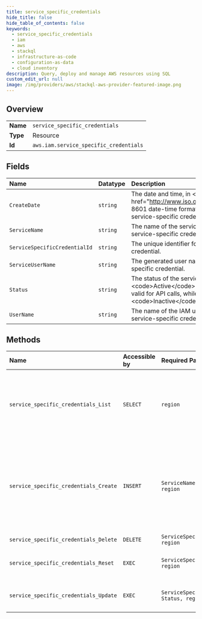 ```yaml
---
title: service_specific_credentials
hide_title: false
hide_table_of_contents: false
keywords:
  - service_specific_credentials
  - iam
  - aws    
  - stackql
  - infrastructure-as-code
  - configuration-as-data
  - cloud inventory
description: Query, deploy and manage AWS resources using SQL
custom_edit_url: null
image: /img/providers/aws/stackql-aws-provider-featured-image.png
---
```

  
    

## Overview
<table><tbody>
<tr><td><b>Name</b></td><td><code>service_specific_credentials</code></td></tr>
<tr><td><b>Type</b></td><td>Resource</td></tr>
<tr><td><b>Id</b></td><td><code>aws.iam.service_specific_credentials</code></td></tr>
</tbody></table>

## Fields
| Name | Datatype | Description |
|:-----|:---------|:------------|
| `CreateDate` | `string` | The date and time, in &lt;a href="http://www.iso.org/iso/iso8601"&gt;ISO 8601 date-time format&lt;/a&gt;, when the service-specific credential were created. |
| `ServiceName` | `string` | The name of the service associated with the service-specific credential. |
| `ServiceSpecificCredentialId` | `string` | The unique identifier for the service-specific credential. |
| `ServiceUserName` | `string` | The generated user name for the service-specific credential. |
| `Status` | `string` | The status of the service-specific credential. &lt;code&gt;Active&lt;/code&gt; means that the key is valid for API calls, while &lt;code&gt;Inactive&lt;/code&gt; means it is not. |
| `UserName` | `string` | The name of the IAM user associated with the service-specific credential. |
## Methods
| Name | Accessible by | Required Params | Description |
|:-----|:--------------|:----------------|:------------|
| `service_specific_credentials_List` | `SELECT` | `region` | Returns information about the service-specific credentials associated with the specified IAM user. If none exists, the operation returns an empty list. The service-specific credentials returned by this operation are used only for authenticating the IAM user to a specific service. For more information about using service-specific credentials to authenticate to an Amazon Web Services service, see &lt;a href="https://docs.aws.amazon.com/codecommit/latest/userguide/setting-up-gc.html"&gt;Set up service-specific credentials&lt;/a&gt; in the CodeCommit User Guide. |
| `service_specific_credentials_Create` | `INSERT` | `ServiceName, UserName, region` | &lt;p&gt;Generates a set of credentials consisting of a user name and password that can be used to access the service specified in the request. These credentials are generated by IAM, and can be used only for the specified service. &lt;/p&gt; &lt;p&gt;You can have a maximum of two sets of service-specific credentials for each supported service per user.&lt;/p&gt; &lt;p&gt;You can create service-specific credentials for CodeCommit and Amazon Keyspaces (for Apache Cassandra).&lt;/p&gt; &lt;p&gt;You can reset the password to a new service-generated value by calling &lt;a&gt;ResetServiceSpecificCredential&lt;/a&gt;.&lt;/p&gt; &lt;p&gt;For more information about service-specific credentials, see &lt;a href="https://docs.aws.amazon.com/IAM/latest/UserGuide/id_credentials_ssh-keys.html"&gt;Using IAM with CodeCommit: Git credentials, SSH keys, and Amazon Web Services access keys&lt;/a&gt; in the &lt;i&gt;IAM User Guide&lt;/i&gt;.&lt;/p&gt; |
| `service_specific_credentials_Delete` | `DELETE` | `ServiceSpecificCredentialId, region` | Deletes the specified service-specific credential. |
| `service_specific_credentials_Reset` | `EXEC` | `ServiceSpecificCredentialId, region` | Resets the password for a service-specific credential. The new password is Amazon Web Services generated and cryptographically strong. It cannot be configured by the user. Resetting the password immediately invalidates the previous password associated with this user. |
| `service_specific_credentials_Update` | `EXEC` | `ServiceSpecificCredentialId, Status, region` | Sets the status of a service-specific credential to &lt;code&gt;Active&lt;/code&gt; or &lt;code&gt;Inactive&lt;/code&gt;. Service-specific credentials that are inactive cannot be used for authentication to the service. This operation can be used to disable a user's service-specific credential as part of a credential rotation work flow. |
